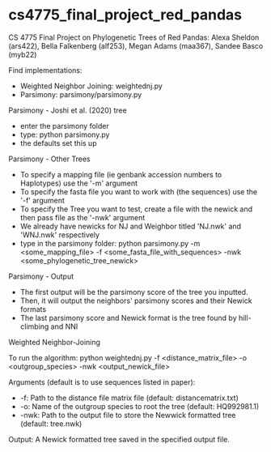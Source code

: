 # cs4775_final_project_red_pandas
CS 4775 Final Project on Phylogenetic Trees of Red Pandas: Alexa Sheldon (ars422), Bella Falkenberg (alf253), Megan Adams (maa367), Sandee Basco (myb22)

Find implementations:
- Weighted Neighbor Joining: weightednj.py
- Parsimony: parsimony/parsimony.py

Parsimony - Joshi et al. (2020) tree
- enter the parsimony folder
- type: python parsimony.py
- the defaults set this up

Parsimony - Other Trees
- To specify a mapping file (ie genbank accession numbers to Haplotypes) use the '-m' argument
- To specify the fasta file you want to work with (the sequences) use the '-f' argument
- To specify the Tree you want to test, create a file with the newick and then pass file as the '-nwk' argument
- We already have newicks for NJ and Weighbor titled 'NJ.nwk' and 'WNJ.nwk' respectively
- type in the parsimony folder: python parsimony.py -m <some_mapping_file> -f <some_fasta_file_with_sequences> -nwk <some_phylogenetic_tree_newick>

Parsimony - Output
- The first output will be the parsimony score of the tree you inputted.
- Then, it will output the neighbors' parsimony scores and their Newick formats
- The last parsimony score and Newick format is the tree found by hill-climbing and NNI


Weighted Neighbor-Joining

To run the algorithm: 
python weightednj.py -f <distance_matrix_file> -o <outgroup_species> -nwk <output_newick_file>

Arguments (default is to use sequences listed in paper):
- -f: Path to the distance file matrix file (default: distancematrix.txt)
- -o: Name of the outgroup species to root the tree (default: HQ992981.1)
- -nwk: Path to the output file to store the Newwick formatted tree (default: tree.nwk)

Output:
A Newick formatted tree saved in the specified output file.
